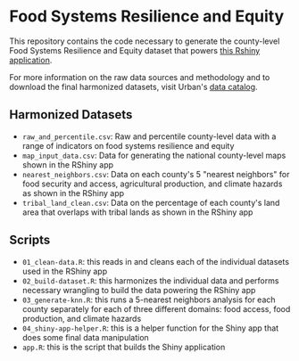 # Food Systems Resilience and Equity

This repository contains the code necessary to generate the county-level Food Systems Resilience and Equity dataset that powers [this Rshiny application](https://urban-institute.shinyapps.io/food-systems-clustering/).

For more information on the raw data sources and methodology and to download the final harmonized datasets, visit Urban's [data catalog](https://datacatalog.urban.org/dataset/food-systems-resilience-and-equity).

## Harmonized Datasets
- `raw_and_percentile.csv`: Raw and percentile county-level data with a range of indicators on food systems resilience and equity
- `map_input_data.csv`: Data for generating the national county-level maps shown in the RShiny app
- `nearest_neighbors.csv`: Data on each county's 5 "nearest neighbors" for food security and access, agricultural production, and climate hazards as shown in the RShiny app
- `tribal_land_clean.csv`: Data on the percentage of each county's land area that overlaps with tribal lands as shown in the RShiny app

## Scripts
- `01_clean-data.R`: this reads in and cleans each of the individual datasets used in the RShiny app
- `02_build-dataset.R`: this harmonizes the individual data and performs necessary wrangling to build the data powering the RShiny app
- `03_generate-knn.R`: this runs a 5-nearest neighbors analysis for each county separately for each of three different domains: food access, food production, and climate hazards
- `04_shiny-app-helper.R`: this is a helper function for the Shiny app that does some final data manipulation
- `app.R`: this is the script that builds the Shiny application
